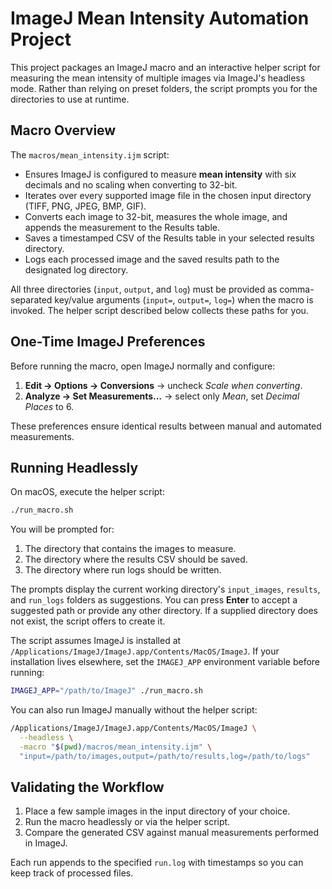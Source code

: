 # ImageJ Mean Intensity Automation Project

This project packages an ImageJ macro and an interactive helper script for measuring the mean intensity of multiple images via ImageJ's headless mode. Rather than relying on preset folders, the script prompts you for the directories to use at runtime.

## Macro Overview

The `macros/mean_intensity.ijm` script:

- Ensures ImageJ is configured to measure **mean intensity** with six decimals and no scaling when converting to 32-bit.
- Iterates over every supported image file in the chosen input directory (TIFF, PNG, JPEG, BMP, GIF).
- Converts each image to 32-bit, measures the whole image, and appends the measurement to the Results table.
- Saves a timestamped CSV of the Results table in your selected results directory.
- Logs each processed image and the saved results path to the designated log directory.

All three directories (`input`, `output`, and `log`) must be provided as comma-separated key/value arguments (`input=`, `output=`, `log=`) when the macro is invoked. The helper script described below collects these paths for you.

## One-Time ImageJ Preferences

Before running the macro, open ImageJ normally and configure:

1. **Edit → Options → Conversions** → uncheck *Scale when converting*.
2. **Analyze → Set Measurements…** → select only *Mean*, set *Decimal Places* to 6.

These preferences ensure identical results between manual and automated measurements.

## Running Headlessly

On macOS, execute the helper script:

```bash
./run_macro.sh
```

You will be prompted for:

1. The directory that contains the images to measure.
2. The directory where the results CSV should be saved.
3. The directory where run logs should be written.

The prompts display the current working directory's `input_images`, `results`, and `run_logs` folders as suggestions. You can press **Enter** to accept a suggested path or provide any other directory. If a supplied directory does not exist, the script offers to create it.

The script assumes ImageJ is installed at `/Applications/ImageJ/ImageJ.app/Contents/MacOS/ImageJ`. If your installation lives elsewhere, set the `IMAGEJ_APP` environment variable before running:

```bash
IMAGEJ_APP="/path/to/ImageJ" ./run_macro.sh
```

You can also run ImageJ manually without the helper script:

```bash
/Applications/ImageJ/ImageJ.app/Contents/MacOS/ImageJ \
  --headless \
  -macro "$(pwd)/macros/mean_intensity.ijm" \
  "input=/path/to/images,output=/path/to/results,log=/path/to/logs"
```

## Validating the Workflow

1. Place a few sample images in the input directory of your choice.
2. Run the macro headlessly or via the helper script.
3. Compare the generated CSV against manual measurements performed in ImageJ.

Each run appends to the specified `run.log` with timestamps so you can keep track of processed files.
